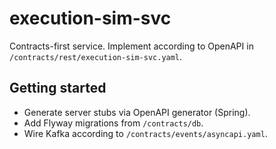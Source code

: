 # execution-sim-svc
Contracts-first service. Implement according to OpenAPI in `/contracts/rest/execution-sim-svc.yaml`.

## Getting started
- Generate server stubs via OpenAPI generator (Spring).
- Add Flyway migrations from `/contracts/db`.
- Wire Kafka according to `/contracts/events/asyncapi.yaml`.
